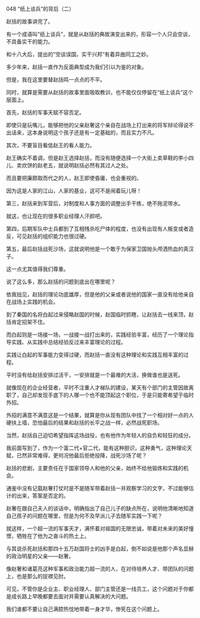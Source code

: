 048 “纸上谈兵”的背后（二）




赵括的故事讲完了。

有一个成语叫“纸上谈兵”，就是从赵括的典故演变出来的，形容一个人只会空谈，不具备实干的能力。

和十八大后，提出的“空谈误国，实干兴邦”有着异曲同工之妙。

多少年来，赵括一直作为反面典型成为我们引以为鉴的对象。

但是，我在这里要替赵括鸣一点点的不平。

同时，就算是需要从赵括的故事里面吸取教训，也不能仅仅停留在“纸上谈兵”这个层面上。



首先，赵括的军事天赋不容否定。

即使只是玩嘴儿，能够把他的父亲赵奢这个亲自在战场上打出来的将军辩论得说不出话来，这本身说明这个孩子还是有一定基础的，而且实力不凡。



其次，不要盲目看低赵王的看人能力。

赵王确实不着调，但是赵王选择赵括，而没有随便选择一个大街上卖草鞋的李小四儿、卖炊饼的赵老五，就说明赵括必然有其过人之处。

而且要把廉颇取而代之的人，赵王即使昏庸，也会重视的。

因为这是人家的江山，人家的基业，这可不是闹着玩儿呀！



第三，赵括来到军营后，对制度和人事方面的调整出手干练，绝不拖泥带水。

就这，也让现在的很多职业经理人汗颜吧。



第四，后期军队中士兵都到了互相残杀吃尸体的程度，也没有出现有人叛变或者造反，可见赵括的组织能力也很过硬。



第五，最后赵括战死沙场，这就说明他是一个敢于为保家卫国抛头颅洒热血的真汉子。

这一点尤其值得我们尊重。



说了这么多，那么赵括的问题到底出在哪里呢？



依我拙见，赵括的理论功底雄厚，但是他的父亲或者说他的国家一直没有给他亲自在战场上实践的机会。

到了秦国的名将白起过来侵略赵国的时候，赵国临时抓瞎，让赵括去一线来顶，赵括肯定招架不住。

而白起则是一场接一场，一战接一战打出来的，实践经验丰富，经历了一个理论指导实践、从实践中总结经验反过来丰富理论的过程。

实践让白起的军事能力变得过硬，而赵括一直没有这种理论和实践互相丰富的过程。

平时没有给赵括安排过活干，一安排就是一个最难的大活，换做谁也是送死。

就像现在的企业经营者，平时不注重人才梯队的建设，某天有个部门的主管因故离职了，自己却发现手底下的人哪一个也不能顶起这个职位，于是只能寄希望于临时外招。

外招的满意不满意这是一个结果，就算是你从现有团队中找了一个相对好一点的人硬扶上墙，恐怕最后的结果和赵括的长平之战一样，必然战死职场。



当然，赵括自己迫切希望指挥这场战役，也有他作为年轻人的自负和轻狂的成分。

我前面写到了，作为一个富二代+官二代，能有这种胆识，这种勇气，这种理论天赋，已然非常难得，更何况他最后拒绝投降，战死沙场了呢？

赵括的悲剧，主要责任在于国家领导人和他的父亲，始终不给他锻炼和实践的机会。

通鉴中没有记载赵奢打仗时是不是随军带着赵括一并观察学习的文字，不过能够估计的出来，答案是否定的。

赵奢在跟自己夫人的谈话中，明确指出了自己儿子的缺点所在，说明他清晰地知道自己孩子的问题在哪里，但是为何不及早派儿子去随军实践一下呢？



就这样，一个超一流的军事天才，满怀着对祖国的无限忠诚，带着对未来的美好憧憬，牺牲在了他为之奋斗的热土上。

与其说杀死赵括和那四十五万赵国将士的凶手是白起，倒不如说是他那个声名显赫的政治明星的父亲——赵奢。

像赵奢和诸葛亮这种军事和政治能力超一流的人，在对待培养人才、带团队的问题上，也是那么的捉襟见肘。

可见，不管你是企业主、职业经理人、部门主管还是一线员工，这个问题对于你都是成长路上早晚都要去面对并需要认真解决的大问题。

我们谁都不要让自己满腔热忱地带着一身才华，惨死在这个问题上。


